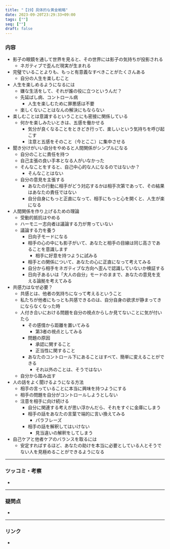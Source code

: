 ```yaml
---
title: "【19】具体的な黄金戦略"
date: 2023-09-20T23:29:33+09:00
tags: [""]
seq: [""]
draft: false
---
```


### 内容
- 影子の眼鏡を通して世界を見ると、その世界には影子の気持ちが投影される
  - ネガティブで歪んだ現実が生まれる
- 完璧でいることよりも、もっと有意義なすべきことがたくさんある
  - 自分の人生を楽しむこと
- 人生を楽しめるようになるには
  - 嫌な生活をして、それが誰の役に立つというんだ？
  - 先延ばし病、コントロール病
    - 人生を楽しむために罪悪感は不要
  - 楽しくないことはなんの解決にもならない
- 楽しむことは意識するということにも密接に関係している
  - 何かを楽しみたいときは、五感を働かせる
    - 気分が良くなることをときどき行って、楽しいという気持ちを呼び起こす
    - 注意と五感をそのこと（今とここ）に集中させる
- 聞き分けがいい自分をやめると人間関係がシンプルになる
  - 自分のことに責任を持つ
  - 自己主張の良い手本となる人がいなかった
  - そんなことをすると、自己中心的な人になるのではないか？
    - そんなことはない
  - 自分の意見を主張する
    - あなたの行動に相手がどう対応するかは相手次第であって、その結果はあなたの責任ではない
    - 自分自身にもっと正直になって、相手にもっと心を開くと、人生が楽になる
- 人間関係を作り上げるための理論
  - 受動的抵抗はやめる
  - ハーモニー志向者は議論する力が育っていない
  - 議論する力を養う
    - 日向子モードになる
    - 相手の心の中にも影子がいて、あなたと相手の目線は同じ高さであることを意識します
      - 相手に好意を持つように試みる
    - 相手との関係について、あなたの心に正直になって考えてみる
    - 自分から相手をネガティブな方向へ歪んで認識していないか検証する
    - 日向子あるいは「大人の自分」モードのままで、あなたの意見を支える論拠を考えてみる
- 共感力はなぜ必要？
  - 共感とは、他者の気持ちになって考えるということ
  - 私たちが他者にもっとも共感できるのは、自分自身の欲求が静まってきにならなくなった時
  - 人付き合いにおける問題を自分の視点からしか見てないことに気が付いたら
    - その感情から距離を置いてみる
      - 第3者の視点としてみる
    - 問題の原因
      - 承認に関すること
      - 正当性に関すること
    - あなたのコントロール下にあることはすべて、簡単に変えることができる
      - それ以外のことは、そうではない
  - 自分から踏み出す
- 人の話をよく聞けるようになる方法
  - 相手の言っていることに本当に興味を持つようにする
  - 相手の問題を自分がコントロールしようとしない
  - 注意を相手に向け続ける
    - 自分に関連する考えが思い浮かんだら、それをすぐに金庫にしまう
    - 相手の話をあなたの言葉で端的に言い換えてみる
      - パラフレーズ
    - 相手の話を解釈してはいけない
      - 見当違いの解釈をしてしまう
- 自己ケアと他者ケアのバランスを取るには
  - 安定すればするほど、あなたの助けを本当に必要としている人とそうでない人を見極めることができるようになる
---
### ツッコミ・考察
- 

---
### 疑問点
- 


---
### リンク
- 